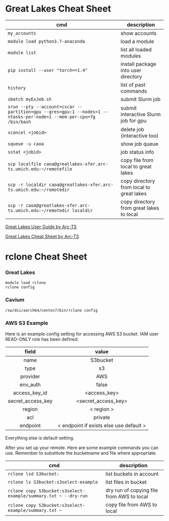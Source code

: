 # Great Lakes Cheat Sheet

cmd|description
---|---
`my_accounts`|show accounts
`module load python3.7-anaconda`|load a module
`module list`|list all loaded modules
`pip install --user "torch==1.4"`|install package into user directory
`history`|list of past commands
`sbatch myExJob.sh`|submit Slurm job
`srun --pty --account=cscar --partition=gpu --gres=gpu:1 --nodes=1 --ntasks-per-node=1 --mem-per-cpu=7g /bin/bash`|submit interactive Slurm job for gpu
`scancel <jobid>`|delete job (interactive too)
`squeue -u caoa`|show job queue
`sstat <jobid>`|job status info
`scp localfile caoa@greatlakes-xfer.arc-ts.umich.edu:~/remotefile`|copy file from local to great lakes
`scp -r localdir caoa@greatlakes-xfer.arc-ts.umich.edu:~/remotedir`|copy directory from local to great lakes
`scp -r caoa@greatlakes-xfer.arc-ts.umich.edu:~/remotedir localdir`|copy directory from great lakes to local

[Great Lakes User Guide by Arc-TS](https://arc-ts.umich.edu/greatlakes/user-guide/)

[Great Lakes Cheat Sheet by Arc-TS](
https://arc-ts.umich.edu/wp-content/uploads/sites/4/2019/11/Great-Lakes-Cheat-Sheet-11-19.pdf)


# rclone Cheat Sheet

### Great Lakes
```
module load rclone
rclone config
```
### Cavium  
`/sw/dsi/aarch64/centos7/bin/rclone config`

### AWS S3 Example
Here is an example config setting for accessing AWS S3 bucket. IAM user READ-ONLY role has been defined.

field|value
:---:|:---:
name|S3bucket
type|s3
provider|AWS
env_auth|false
access_key_id|<access_key>
secret_access_key|<secret_access_key>
region|< region >
acl|private
endpoint|< endpoint if exists else use default >
  
Everything else is default setting.

After you set up your remote. Here are some example commands you can use. Remember to substitute the bucketname and file where appropriate.

cmd|description
---|---
`rclone lsd S3bucket:`|list buckets in account
`rclone ls S3bucket:s3select-example`|list files in bucket
`rclone copy S3bucket:s3select-example/summary.txt ~ --dry-run`|dry run of copying file from AWS to local
`rclone copy S3bucket:s3select-example/summary.txt ~`|copy file from AWS to local


